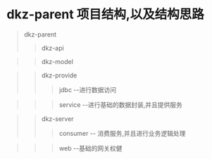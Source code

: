 # dkz-parent 项目结构,以及结构思路
>dkz-parent  
>>dkz-api

>>dkz-model

>>dkz-provide
>>>jdbc --进行数据访问

>>>service --进行基础的数据封装,并且提供服务

>>dkz-server
>>>consumer -- 消费服务,并且进行业务逻辑处理

>>>web --基础的网关权健

